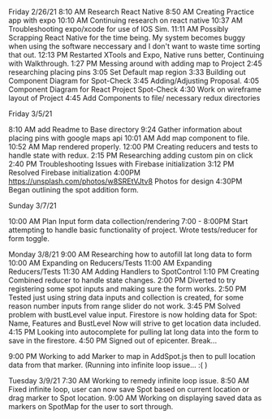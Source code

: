 Friday 2/26/21
8:10 AM Research React Native
8:50 AM Creating Practice app with expo
10:10 AM Continuing research on react native
10:37 AM Troubleshooting expo/xcode for use of IOS Sim.
11:11 AM Possibly Scrapping React Native for the time being. My system becomes buggy when using the software neccessary and I don't want to waste time sorting that out.
12:13 PM Restarted XTools and Expo, Native runs better, Continuing with Walkthrough.
1:27 PM Messing around with adding map to Project
2:45 researching placing pins
3:05 Set Default map region
3:33 Building out Component Diagram for Spot-Check
3:45 Adding/Adjusting Proposal.
4:05 Component Diagram for React Project Spot-Check
4:30 Work on wireframe layout of Project
4:45 Add Components to file/ necessary redux directories

Friday 3/5/21

8:10 AM add Readme to Base directory
9:24 Gather information about placing pins with google maps api
10:01 AM Add map component to file.
10:52 AM Map rendered properly.
12:00 PM Creating reducers and tests to handle state with redux.
2:15 PM Researching adding custom pin on click 
2:40 PM Troubleshooting Issues with Firebase initialization
3:12 PM Resolved Firebase initialization
4:00PM https://unsplash.com/photos/w8SREtVJtv8 Photos for design
4:30PM Began outlining the spot addition form. 

Sunday 3/7/21

10:00 AM Plan Input form data collection/rendering
7:00 - 8:00PM Start attempting to handle basic functionality of project. Wrote tests/reducer for form toggle.

Monday 3/8/21
9:00 AM Researching how to autofill lat long data to form
10:00 AM Expanding on Reducers/Tests
11:00 AM Expanding Reducers/Tests
11:30 AM Adding Handlers to SpotControl
1:10 PM Creating Combined reducer to handle state changes.
2:00 PM Diverted to try registering some spot inputs and making sure the form works. 
2:50 PM Tested just using string data inputs and collection is created, for some reason number inputs from range slider do not work. 
3:45 PM Solved problem with bustLevel value input. Firestore is now holding data for Spot: Name, Features and BustLevel Now will strive to get location data included. 
4:15 PM Looking into autocomplete for pulling lat long data into the form to save in the firestore.
4:50 PM Signed out of epicenter. Break...

9:00 PM Working to add Marker to map in AddSpot.js then to pull location data from that marker. (Running into infinite loop issue... :( )

Tuesday 3/9/21
7:30 AM Working to remedy infinite loop issue.
8:50 AM Fixed infinite loop, user can now save Spot based on current location or drag marker to Spot location.
9:00 AM Working on displaying saved data as markers on SpotMap for the user to sort through.










